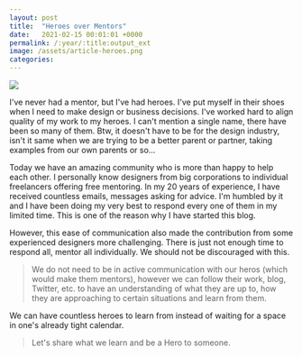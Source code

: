```yaml
---
layout: post
title:  "Heroes over Mentors"
date:   2021-02-15 00:01:01 +0000
permalink: /:year/:title:output_ext
image: /assets/article-heroes.png
categories: 
---
```


<img src="{{ page.image }}" class="max-width">
<p>I've never had a mentor, but I've had heroes. I've put myself in their shoes when I need to make design or business decisions. I've worked hard to align quality of my work to my heroes. I can't mention a single name, there have been so many of them. Btw, it doesn't have to be for the design industry, isn't it same when we are trying to be a better parent or partner, taking examples from our own parents or so... </p>
<p>Today we have an amazing community who is more than happy to help each other. I personally know designers from big corporations to individual freelancers offering free mentoring. In my 20 years of experience, I have received countless emails, messages asking for advice. I'm humbled by it and I have been doing my very best to respond every one of them in my limited time. This is one of the reason why I have started this blog.</p>
<p>However, this ease of communication also made the contribution from some experienced designers more challenging. There is just not enough time to respond all, mentor all individually. We should not be discouraged with this.</p>
<blockquote>We do not need to be in active communication with our heros (which would make them mentors), however we can follow their work, blog, Twitter, etc. to have an understanding of what they are up to, how they are approaching to certain situations and learn from them.</blockquote>
<p>We can have countless heroes to learn from instead of waiting for a space in one's already tight calendar.</p>
<blockquote>Let's share what we learn and be a Hero to someone.</blockquote>